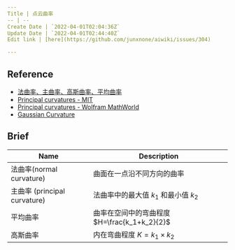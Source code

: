```yaml
---
Title | 点云曲率
-- | --
Create Date | `2022-04-01T02:04:36Z`
Update Date | `2022-04-01T02:44:40Z`
Edit link | [here](https://github.com/junxnone/aiwiki/issues/304)

---
```

## Reference
- [法曲率、主曲率、高斯曲率、平均曲率](https://zhuanlan.zhihu.com/p/149584374)
- [Principal curvatures - MIT](http://web.mit.edu/hyperbook/Patrikalakis-Maekawa-Cho/node30.html)
- [Principal curvatures - Wolfram MathWorld](https://mathworld.wolfram.com/PrincipalCurvatures.html)
- [Gaussian Curvature](https://mathworld.wolfram.com/GaussianCurvature.html)

## Brief

Name | Description
-- | --
法曲率(normal curvature) | 曲面在一点沿不同方向的曲率
主曲率 (principal curvature) | 法曲率中的最大值 $k_1$ 和最小值 $k_2$
平均曲率 | 曲率在空间中的弯曲程度 $H=\frac{k_1+k_2}{2}$
高斯曲率 | 内在弯曲程度 $K = k_1\times k_2$

